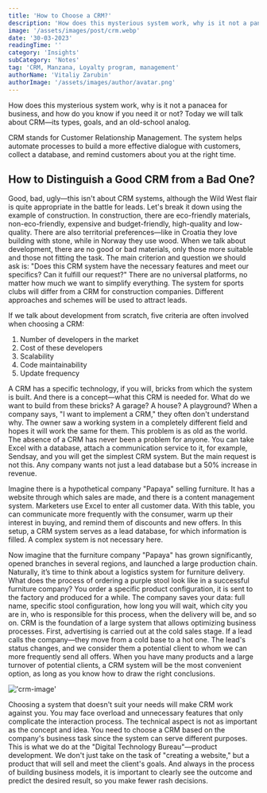 ```yaml
---
title: 'How to Choose a CRM?'
description: 'How does this mysterious system work, why is it not a panacea for business, and how do you know if you need it or not? Today we will talk about CRM—its types, goals, and an old-school analog.'
image: '/assets/images/post/crm.webp'
date: '30-03-2023'
readingTime: ''
category: 'Insights'
subCategory: 'Notes'
tag: 'CRM, Manzana, Loyalty program, management'
authorName: 'Vitaliy Zarubin'
authorImage: '/assets/images/author/avatar.png'
---
```


How does this mysterious system work, why is it not a panacea for business, and how do you know if you need it or not? Today we will talk about CRM—its types, goals, and an old-school analog.

CRM stands for Customer Relationship Management. The system helps automate processes to build a more effective dialogue with customers, collect a database, and remind customers about you at the right time.

## How to Distinguish a Good CRM from a Bad One?

Good, bad, ugly—this isn't about CRM systems, although the Wild West flair is quite appropriate in the battle for leads. Let's break it down using the example of construction. In construction, there are eco-friendly materials, non-eco-friendly, expensive and budget-friendly, high-quality and low-quality. There are also territorial preferences—like in Croatia they love building with stone, while in Norway they use wood. When we talk about development, there are no good or bad materials, only those more suitable and those not fitting the task. The main criterion and question we should ask is: "Does this CRM system have the necessary features and meet our specifics? Can it fulfill our request?" There are no universal platforms, no matter how much we want to simplify everything. The system for sports clubs will differ from a CRM for construction companies. Different approaches and schemes will be used to attract leads.

If we talk about development from scratch, five criteria are often involved when choosing a CRM:

1. Number of developers in the market
2. Cost of these developers
3. Scalability
4. Code maintainability
5. Update frequency

A CRM has a specific technology, if you will, bricks from which the system is built. And there is a concept—what this CRM is needed for. What do we want to build from these bricks? A garage? A house? A playground? When a company says, "I want to implement a CRM," they often don't understand why. The owner saw a working system in a completely different field and hopes it will work the same for them. This problem is as old as the world.
The absence of a CRM has never been a problem for anyone. You can take Excel with a database, attach a communication service to it, for example, Sendsay, and you will get the simplest CRM system. But the main request is not this. Any company wants not just a lead database but a 50% increase in revenue.

Imagine there is a hypothetical company "Papaya" selling furniture. It has a website through which sales are made, and there is a content management system. Marketers use Excel to enter all customer data. With this table, you can communicate more frequently with the consumer, warm up their interest in buying, and remind them of discounts and new offers. In this setup, a CRM system serves as a lead database, for which information is filled. A complex system is not necessary here.

Now imagine that the furniture company "Papaya" has grown significantly, opened branches in several regions, and launched a large production chain. Naturally, it’s time to think about a logistics system for furniture delivery. What does the process of ordering a purple stool look like in a successful furniture company? You order a specific product configuration, it is sent to the factory and produced for a while. The company saves your data: full name, specific stool configuration, how long you will wait, which city you are in, who is responsible for this process, when the delivery will be, and so on. CRM is the foundation of a large system that allows optimizing business processes. First, advertising is carried out at the cold sales stage. If a lead calls the company—they move from a cold base to a hot one. The lead's status changes, and we consider them a potential client to whom we can more frequently send all offers. When you have many products and a large turnover of potential clients, a CRM system will be the most convenient option, as long as you know how to draw the right conclusions.

!['crm-image'](/assets/images/postPicture/crm_1.jpg)

Choosing a system that doesn't suit your needs will make CRM work against you. You may face overload and unnecessary features that only complicate the interaction process. The technical aspect is not as important as the concept and idea. You need to choose a CRM based on the company's business task since the system can serve different purposes. This is what we do at the "Digital Technology Bureau"—product development. We don't just take on the task of "creating a website," but a product that will sell and meet the client's goals. And always in the process of building business models, it is important to clearly see the outcome and predict the desired result, so you make fewer rash decisions.
